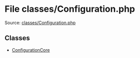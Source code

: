 File classes/Configuration.php
=========

Source: [classes/Configuration.php](https://github.com/PrestaShop/PrestaShop/blob/1.5.4.0/classes/Configuration.php)


Classes
-------

* [ConfigurationCore](class.ConfigurationCore.md)

